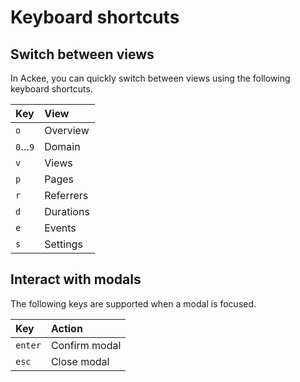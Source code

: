 # Keyboard shortcuts

## Switch between views

In Ackee, you can quickly switch between views using the following keyboard shortcuts.

| Key     | View        |
|:--------|:------------|
| `o`     | Overview    |
| `0`…`9` | Domain      |
| `v`     | Views       |
| `p`     | Pages       |
| `r`     | Referrers   |
| `d`     | Durations   |
| `e`     | Events      |
| `s`     | Settings    |

## Interact with modals

The following keys are supported when a modal is focused.

| Key     | Action        |
|:--------|:--------------|
| `enter` | Confirm modal |
| `esc`   | Close modal   |